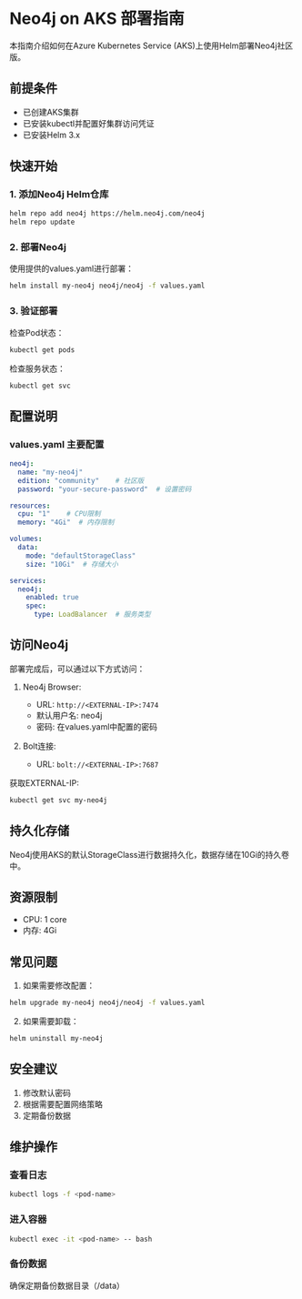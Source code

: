 # Neo4j on AKS 部署指南

本指南介绍如何在Azure Kubernetes Service (AKS)上使用Helm部署Neo4j社区版。

## 前提条件

- 已创建AKS集群
- 已安装kubectl并配置好集群访问凭证
- 已安装Helm 3.x

## 快速开始

### 1. 添加Neo4j Helm仓库

```bash
helm repo add neo4j https://helm.neo4j.com/neo4j
helm repo update
```

### 2. 部署Neo4j

使用提供的values.yaml进行部署：

```bash
helm install my-neo4j neo4j/neo4j -f values.yaml
```

### 3. 验证部署

检查Pod状态：
```bash
kubectl get pods
```

检查服务状态：
```bash
kubectl get svc
```

## 配置说明

### values.yaml 主要配置

```yaml
neo4j:
  name: "my-neo4j"
  edition: "community"    # 社区版
  password: "your-secure-password"  # 设置密码

resources:
  cpu: "1"    # CPU限制
  memory: "4Gi"  # 内存限制

volumes:
  data:
    mode: "defaultStorageClass"
    size: "10Gi"  # 存储大小

services:
  neo4j:
    enabled: true
    spec:
      type: LoadBalancer  # 服务类型
```

## 访问Neo4j

部署完成后，可以通过以下方式访问：

1. Neo4j Browser:
   - URL: `http://<EXTERNAL-IP>:7474`
   - 默认用户名: neo4j
   - 密码: 在values.yaml中配置的密码

2. Bolt连接:
   - URL: `bolt://<EXTERNAL-IP>:7687`

获取EXTERNAL-IP:
```bash
kubectl get svc my-neo4j
```

## 持久化存储

Neo4j使用AKS的默认StorageClass进行数据持久化，数据存储在10Gi的持久卷中。

## 资源限制

- CPU: 1 core
- 内存: 4Gi

## 常见问题

1. 如果需要修改配置：
```bash
helm upgrade my-neo4j neo4j/neo4j -f values.yaml
```

2. 如果需要卸载：
```bash
helm uninstall my-neo4j
```

## 安全建议

1. 修改默认密码
2. 根据需要配置网络策略
3. 定期备份数据

## 维护操作

### 查看日志
```bash
kubectl logs -f <pod-name>
```

### 进入容器
```bash
kubectl exec -it <pod-name> -- bash
```

### 备份数据
确保定期备份数据目录（/data） 